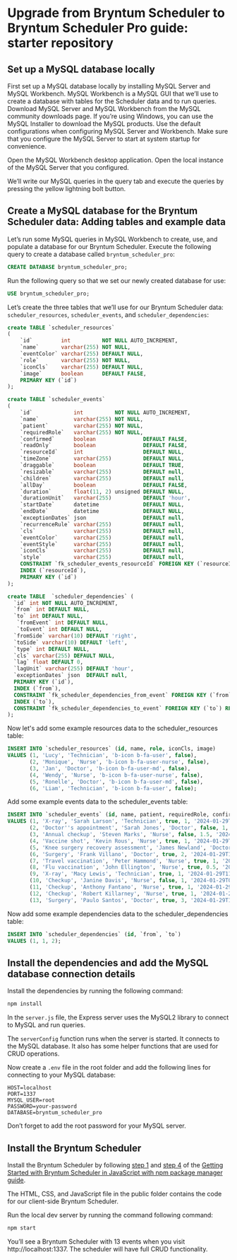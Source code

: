 # Upgrade from Bryntum Scheduler to Bryntum Scheduler Pro guide: starter repository

## Set up a MySQL database locally

First set up a MySQL database locally by installing MySQL Server and MySQL Workbench. MySQL Workbench is a MySQL GUI that we’ll use to create a database with tables for the Scheduler data and to run queries. Download MySQL Server and MySQL Workbench from the MySQL community downloads page. If you’re using Windows, you can use the MySQL Installer to download the MySQL products. Use the default configurations when configuring MySQL Server and Workbench. Make sure that you configure the MySQL Server to start at system startup for convenience.

Open the MySQL Workbench desktop application. Open the local instance of the MySQL Server that you configured.

We’ll write our MySQL queries in the query tab and execute the queries by pressing the yellow lightning bolt button.

## Create a MySQL database for the Bryntum Scheduler data: Adding tables and example data

Let’s run some MySQL queries in MySQL Workbench to create, use, and populate a database for our Bryntum Scheduler. Execute the following query to create a database called `bryntum_scheduler_pro`:


```sql
CREATE DATABASE bryntum_scheduler_pro;
```

Run the following query so that we set our newly created database for use:

```sql
USE bryntum_scheduler_pro;
```

Let’s create the three tables that we’ll use for our Bryntum Scheduler data: `scheduler_resources`, `scheduler_events`, and `scheduler_dependencies`:

```sql
create TABLE `scheduler_resources`
(
    `id`         int          NOT NULL AUTO_INCREMENT,
    `name`       varchar(255) NOT NULL,
    `eventColor` varchar(255) DEFAULT NULL,
    `role`       varchar(255) NOT NULL,
    `iconCls`    varchar(255) DEFAULT NULL,
    `image`      boolean      DEFAULT FALSE,
    PRIMARY KEY (`id`)
);
```

```sql
create TABLE `scheduler_events`
(
    `id`             int          NOT NULL AUTO_INCREMENT,
    `name`           varchar(255) NOT NULL,
    `patient`        varchar(255) NOT NULL,
    `requiredRole`   varchar(255) NOT NULL,
    `confirmed`      boolean               DEFAULT FALSE,
    `readOnly`       boolean               DEFAULT FALSE,
    `resourceId`     int                   DEFAULT NULL,
    `timeZone`       varchar(255)          DEFAULT NULL,
    `draggable`      boolean               DEFAULT TRUE,
    `resizable`      varchar(255)          DEFAULT null,
    `children`       varchar(255)          DEFAULT null,
    `allDay`         boolean               DEFAULT FALSE,
    `duration`       float(11, 2) unsigned DEFAULT NULL,
    `durationUnit`   varchar(255)          DEFAULT 'hour',
    `startDate`      datetime              DEFAULT NULL,
    `endDate`        datetime              DEFAULT NULL,
    `exceptionDates` json                  DEFAULT null,
    `recurrenceRule` varchar(255)          DEFAULT null,
    `cls`            varchar(255)          DEFAULT null,
    `eventColor`     varchar(255)          DEFAULT null,
    `eventStyle`     varchar(255)          DEFAULT null,
    `iconCls`        varchar(255)          DEFAULT null,
    `style`          varchar(255)          DEFAULT null,
    CONSTRAINT `fk_scheduler_events_resourceId` FOREIGN KEY (`resourceId`) REFERENCES `scheduler_resources` (`id`) ON DELETE CASCADE,
    INDEX (`resourceId`),
    PRIMARY KEY (`id`)
);
```

```sql
create TABLE  `scheduler_dependencies` (
  `id` int NOT NULL AUTO_INCREMENT,
  `from` int DEFAULT NULL,
  `to` int DEFAULT NULL,
   `fromEvent` int DEFAULT NULL,
   `toEvent` int DEFAULT NULL,
  `fromSide` varchar(10) DEFAULT 'right',
  `toSide` varchar(10) DEFAULT 'left',
  `type` int DEFAULT NULL,
  `cls` varchar(255) DEFAULT NULL,
  `lag` float DEFAULT 0,
  `lagUnit` varchar(255) DEFAULT 'hour',
  `exceptionDates` json  DEFAULT null,
  PRIMARY KEY (`id`),
  INDEX (`from`),
  CONSTRAINT `fk_scheduler_dependencies_from_event` FOREIGN KEY (`from`) REFERENCES `scheduler_events`(`id`) ON DELETE CASCADE,
  INDEX (`to`),
  CONSTRAINT `fk_scheduler_dependencies_to_event` FOREIGN KEY (`to`) REFERENCES `scheduler_events`(`id`) ON DELETE CASCADE
);
```

Now let's add some example resources data to the scheduler_resources table:

```sql
INSERT INTO `scheduler_resources` (id, name, role, iconCls, image)
VALUES (1, 'Lucy', 'Technician', 'b-icon b-fa-user', false),
       (2, 'Monique', 'Nurse', 'b-icon b-fa-user-nurse', false),
       (3, 'Jan', 'Doctor', 'b-icon b-fa-user-md', false),
       (4, 'Wendy', 'Nurse', 'b-icon b-fa-user-nurse', false),
       (5, 'Ronelle', 'Doctor', 'b-icon b-fa-user-md', false),
       (6, 'Liam', 'Technician', 'b-icon b-fa-user', false);
```

Add some example events data to the scheduler_events table:

```sql
INSERT INTO `scheduler_events` (id, name, patient, requiredRole, confirmed, duration, startDate, resourceId, iconCls)
VALUES (1, 'X-ray', 'Sarah Larson', 'Technician', true, 1, '2024-01-29T09:00', 1, 'b-fa b-fa-radiation'),
       (2, 'Doctor''s appointment', 'Sarah Jones', 'Doctor', false, 1, '2024-01-29T11:00', 3, 'b-fa b-fa-hospital'),
       (3, 'Annual checkup', 'Steven Marks', 'Nurse', false, 1.5, '2024-01-29T10:30', 2, 'b-fa b-fa-stethoscope'),
       (4, 'Vaccine shot', 'Kevin Rous', 'Nurse', true, 1, '2024-01-29T13:00', 2, 'b-fa b-fa-syringe'),
       (5, 'Knee surgery recovery assessment', 'James Newland', 'Doctor', true, 1.5, '2024-01-29T09:00', 5, 'b-fa b-fa-stethoscope'),
       (6, 'Surgery', 'Frank Villano', 'Doctor', true, 2, '2024-01-29T13:30', 3, 'b-fa b-fa-hospital'),
       (7, 'Travel vaccination', 'Peter Hammond', 'Nurse', true, 1, '2024-01-29T09:00', 2, 'b-fa b-fa-syringe'),
       (8, 'Flu vaccination', 'John Ellington', 'Nurse', true, 0.5, '2024-01-29T16:00', 4, 'b-fa b-fa-syringe'),
       (9, 'X-ray', 'Macy Lewis', 'Technician', true, 1, '2024-01-29T11:00', 6, 'b-fa b-fa-radiation'),
       (10, 'Checkup', 'Janine Davis', 'Nurse', false, 1, '2024-01-29T09:00', 4, 'b-fa b-fa-stethoscope'),
       (11, 'Checkup', 'Anthony Fantano', 'Nurse', true, 1, '2024-01-29T12:30', 4, 'b-fa b-fa-stethoscope'),
       (12, 'Checkup', 'Robert Killarney', 'Nurse', true, 1, '2024-01-29T14:00', 4, 'b-fa b-fa-stethoscope'),
       (13, 'Surgery', 'Paulo Santos', 'Doctor', true, 3, '2024-01-29T12:00', 5, 'b-fa b-fa-hospital');
```

Now add some example dependencies data to the scheduler_dependencies table:

```sql
INSERT INTO `scheduler_dependencies` (id, `from`, `to`)
VALUES (1, 1, 2);
```

## Install the dependencies and add the MySQL database connection details

Install the dependencies by running the following command:

```bash
npm install
```

In the `server.js` file, the Express server uses the MySQL2 library to connect to MySQL and run queries.

The `serverConfig` function runs when the server is started. It connects to the MySQL database. It also has some helper functions that are used for CRUD operations.

Now create a `.env` file in the root folder and add the following lines for connecting to your MySQL database:

```
HOST=localhost
PORT=1337
MYSQL_USER=root
PASSWORD=your-password
DATABASE=bryntum_scheduler_pro
```

Don’t forget to add the root password for your MySQL server.

## Install the Bryntum Scheduler

Install the Bryntum Scheduler by following [step 1](https://bryntum.com/products/scheduler/docs/guide/Scheduler/quick-start/javascript-npm#access-to-npm-registry) and [step 4](https://bryntum.com/products/scheduler/docs/guide/Scheduler/quick-start/javascript-npm#install-component) of the [Getting Started with Bryntum Scheduler in JavaScript with npm package manager guide](https://bryntum.com/products/scheduler/docs/guide/Scheduler/quick-start/javascript-npm).

The HTML, CSS, and JavaScript file in the public folder contains the code for our client-side Bryntum Scheduler.

Run the local dev server by running the command following command:

```bash
npm start
```

You’ll see a Bryntum Scheduler with 13 events when you visit http://localhost:1337. The scheduler will have full CRUD functionality.